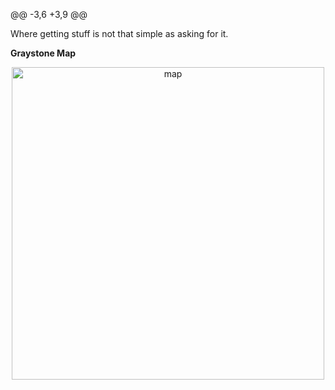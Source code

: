 @@ -3,6 +3,9 @@

Where getting stuff is not that simple as asking for it.

**Graystone Map**

<p align="center">
  <img src="https://imgur.com/XZMM1PF.png" alt="map" width="500" heigth="366"/>
</p>
